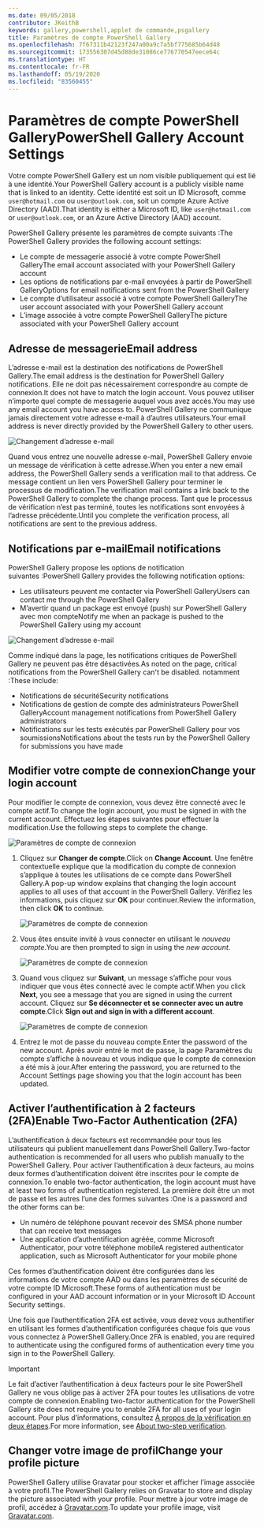 ```yaml
---
ms.date: 09/05/2018
contributor: JKeithB
keywords: gallery,powershell,applet de commande,psgallery
title: Paramètres de compte PowerShell Gallery
ms.openlocfilehash: 7f67311b42123f247a00a9c7a5bf775685b64d48
ms.sourcegitcommit: 173556307d45d88de31086ce776770547eece64c
ms.translationtype: HT
ms.contentlocale: fr-FR
ms.lasthandoff: 05/19/2020
ms.locfileid: "83560455"
---
```

# <a name="powershell-gallery-account-settings"></a><span data-ttu-id="6d574-103">Paramètres de compte PowerShell Gallery</span><span class="sxs-lookup"><span data-stu-id="6d574-103">PowerShell Gallery Account Settings</span></span>

<span data-ttu-id="6d574-104">Votre compte PowerShell Gallery est un nom visible publiquement qui est lié à une identité.</span><span class="sxs-lookup"><span data-stu-id="6d574-104">Your PowerShell Gallery account is a publicly visible name that is linked to an identity.</span></span> <span data-ttu-id="6d574-105">Cette identité est soit un ID Microsoft, comme `user@hotmail.com` ou `user@outlook.com`, soit un compte Azure Active Directory (AAD).</span><span class="sxs-lookup"><span data-stu-id="6d574-105">That identity is either a Microsoft ID, like `user@hotmail.com` or `user@outlook.com`, or an Azure Active Directory (AAD) account.</span></span>

<span data-ttu-id="6d574-106">PowerShell Gallery présente les paramètres de compte suivants :</span><span class="sxs-lookup"><span data-stu-id="6d574-106">The PowerShell Gallery provides the following account settings:</span></span>

- <span data-ttu-id="6d574-107">Le compte de messagerie associé à votre compte PowerShell Gallery</span><span class="sxs-lookup"><span data-stu-id="6d574-107">The email account associated with your PowerShell Gallery account</span></span>
- <span data-ttu-id="6d574-108">Les options de notifications par e-mail envoyées à partir de PowerShell Gallery</span><span class="sxs-lookup"><span data-stu-id="6d574-108">Options for email notifications sent from the PowerShell Gallery</span></span>
- <span data-ttu-id="6d574-109">Le compte d’utilisateur associé à votre compte PowerShell Gallery</span><span class="sxs-lookup"><span data-stu-id="6d574-109">The user account associated with your PowerShell Gallery account</span></span>
- <span data-ttu-id="6d574-110">L’image associée à votre compte PowerShell Gallery</span><span class="sxs-lookup"><span data-stu-id="6d574-110">The picture associated with your PowerShell Gallery account</span></span>

## <a name="email-address"></a><span data-ttu-id="6d574-111">Adresse de messagerie</span><span class="sxs-lookup"><span data-stu-id="6d574-111">Email address</span></span>

<span data-ttu-id="6d574-112">L’adresse e-mail est la destination des notifications de PowerShell Gallery.</span><span class="sxs-lookup"><span data-stu-id="6d574-112">The email address is the destination for PowerShell Gallery notifications.</span></span> <span data-ttu-id="6d574-113">Elle ne doit pas nécessairement correspondre au compte de connexion.</span><span class="sxs-lookup"><span data-stu-id="6d574-113">It does not have to match the login account.</span></span> <span data-ttu-id="6d574-114">Vous pouvez utiliser n’importe quel compte de messagerie auquel vous avez accès.</span><span class="sxs-lookup"><span data-stu-id="6d574-114">You may use any email account you have access to.</span></span> <span data-ttu-id="6d574-115">PowerShell Gallery ne communique jamais directement votre adresse e-mail à d’autres utilisateurs.</span><span class="sxs-lookup"><span data-stu-id="6d574-115">Your email address is never directly provided by the PowerShell Gallery to other users.</span></span>

![Changement d’adresse e-mail](media/managing-account/PSGallery_AcccountEmailAddress.png)

<span data-ttu-id="6d574-117">Quand vous entrez une nouvelle adresse e-mail, PowerShell Gallery envoie un message de vérification à cette adresse.</span><span class="sxs-lookup"><span data-stu-id="6d574-117">When you enter a new email address, the PowerShell Gallery sends a verification mail to that address.</span></span> <span data-ttu-id="6d574-118">Ce message contient un lien vers PowerShell Gallery pour terminer le processus de modification.</span><span class="sxs-lookup"><span data-stu-id="6d574-118">The verification mail contains a link back to the PowerShell Gallery to complete the change process.</span></span> <span data-ttu-id="6d574-119">Tant que le processus de vérification n’est pas terminé, toutes les notifications sont envoyées à l’adresse précédente.</span><span class="sxs-lookup"><span data-stu-id="6d574-119">Until you complete the verification process, all notifications are sent to the previous address.</span></span>

## <a name="email-notifications"></a><span data-ttu-id="6d574-120">Notifications par e-mail</span><span class="sxs-lookup"><span data-stu-id="6d574-120">Email notifications</span></span>

<span data-ttu-id="6d574-121">PowerShell Gallery propose les options de notification suivantes :</span><span class="sxs-lookup"><span data-stu-id="6d574-121">PowerShell Gallery provides the following notification options:</span></span>

- <span data-ttu-id="6d574-122">Les utilisateurs peuvent me contacter via PowerShell Gallery</span><span class="sxs-lookup"><span data-stu-id="6d574-122">Users can contact me through the PowerShell Gallery</span></span>
- <span data-ttu-id="6d574-123">M’avertir quand un package est envoyé (push) sur PowerShell Gallery avec mon compte</span><span class="sxs-lookup"><span data-stu-id="6d574-123">Notify me when an package is pushed to the PowerShell Gallery using my account</span></span>

![Changement d’adresse e-mail](media/managing-account/PSGallery_AccountEmailOptions.png)

<span data-ttu-id="6d574-125">Comme indiqué dans la page, les notifications critiques de PowerShell Gallery ne peuvent pas être désactivées.</span><span class="sxs-lookup"><span data-stu-id="6d574-125">As noted on the page, critical notifications from the PowerShell Gallery can't be disabled.</span></span>
<span data-ttu-id="6d574-126">notamment :</span><span class="sxs-lookup"><span data-stu-id="6d574-126">These include:</span></span>

- <span data-ttu-id="6d574-127">Notifications de sécurité</span><span class="sxs-lookup"><span data-stu-id="6d574-127">Security notifications</span></span>
- <span data-ttu-id="6d574-128">Notifications de gestion de compte des administrateurs PowerShell Gallery</span><span class="sxs-lookup"><span data-stu-id="6d574-128">Account management notifications from PowerShell Gallery administrators</span></span>
- <span data-ttu-id="6d574-129">Notifications sur les tests exécutés par PowerShell Gallery pour vos soumissions</span><span class="sxs-lookup"><span data-stu-id="6d574-129">Notifications about the tests run by the PowerShell Gallery for submissions you have made</span></span>

## <a name="change-your-login-account"></a><span data-ttu-id="6d574-130">Modifier votre compte de connexion</span><span class="sxs-lookup"><span data-stu-id="6d574-130">Change your login account</span></span>

<span data-ttu-id="6d574-131">Pour modifier le compte de connexion, vous devez être connecté avec le compte actif.</span><span class="sxs-lookup"><span data-stu-id="6d574-131">To change the login account, you must be signed in with the current account.</span></span> <span data-ttu-id="6d574-132">Effectuez les étapes suivantes pour effectuer la modification.</span><span class="sxs-lookup"><span data-stu-id="6d574-132">Use the following steps to complete the change.</span></span>

![Paramètres de compte de connexion](media/managing-account/PSGallery_LoginAccountSettings.png)

1. <span data-ttu-id="6d574-134">Cliquez sur **Changer de compte**.</span><span class="sxs-lookup"><span data-stu-id="6d574-134">Click on **Change Account**.</span></span> <span data-ttu-id="6d574-135">Une fenêtre contextuelle explique que la modification du compte de connexion s’applique à toutes les utilisations de ce compte dans PowerShell Gallery.</span><span class="sxs-lookup"><span data-stu-id="6d574-135">A pop-up window explains that changing the login account applies to all uses of that account in the PowerShell Gallery.</span></span> <span data-ttu-id="6d574-136">Vérifiez les informations, puis cliquez sur **OK** pour continuer.</span><span class="sxs-lookup"><span data-stu-id="6d574-136">Review the information, then click **OK** to continue.</span></span>

   ![Paramètres de compte de connexion](media/managing-account/PSGallery_LoginAccountChange-1.png)

2. <span data-ttu-id="6d574-138">Vous êtes ensuite invité à vous connecter en utilisant le _nouveau compte_.</span><span class="sxs-lookup"><span data-stu-id="6d574-138">You are then prompted to sign in using the _new account_.</span></span>

   ![Paramètres de compte de connexion](media/managing-account/PSGallery_LoginAccountChange-2.png)

3. <span data-ttu-id="6d574-140">Quand vous cliquez sur **Suivant**, un message s’affiche pour vous indiquer que vous êtes connecté avec le compte actif.</span><span class="sxs-lookup"><span data-stu-id="6d574-140">When you click **Next**, you see a message that you are signed in using the current account.</span></span>
   <span data-ttu-id="6d574-141">Cliquez sur **Se déconnecter et se connecter avec un autre compte**.</span><span class="sxs-lookup"><span data-stu-id="6d574-141">Click **Sign out and sign in with a different account**.</span></span>

   ![Paramètres de compte de connexion](media/managing-account/PSGallery_LoginAccountChange-3.png)

4. <span data-ttu-id="6d574-143">Entrez le mot de passe du nouveau compte.</span><span class="sxs-lookup"><span data-stu-id="6d574-143">Enter the password of the new account.</span></span> <span data-ttu-id="6d574-144">Après avoir entré le mot de passe, la page Paramètres du compte s’affiche à nouveau et vous indique que le compte de connexion a été mis à jour.</span><span class="sxs-lookup"><span data-stu-id="6d574-144">After entering the password, you are returned to the Account Settings page showing you that the login account has been updated.</span></span>

## <a name="enable-two-factor-authentication-2fa"></a><span data-ttu-id="6d574-145">Activer l’authentification à 2 facteurs (2FA)</span><span class="sxs-lookup"><span data-stu-id="6d574-145">Enable Two-Factor Authentication (2FA)</span></span>

<span data-ttu-id="6d574-146">L’authentification à deux facteurs est recommandée pour tous les utilisateurs qui publient manuellement dans PowerShell Gallery.</span><span class="sxs-lookup"><span data-stu-id="6d574-146">Two-factor authentication is recommended for all users who publish manually to the PowerShell Gallery.</span></span> <span data-ttu-id="6d574-147">Pour activer l’authentification à deux facteurs, au moins deux formes d’authentification doivent être inscrites pour le compte de connexion.</span><span class="sxs-lookup"><span data-stu-id="6d574-147">To enable two-factor authentication, the login account must have at least two forms of authentication registered.</span></span> <span data-ttu-id="6d574-148">La première doit être un mot de passe et les autres l’une des formes suivantes :</span><span class="sxs-lookup"><span data-stu-id="6d574-148">One is a password and the other forms can be:</span></span>

- <span data-ttu-id="6d574-149">Un numéro de téléphone pouvant recevoir des SMS</span><span class="sxs-lookup"><span data-stu-id="6d574-149">A phone number that can receive text messages</span></span>
- <span data-ttu-id="6d574-150">Une application d’authentification agréée, comme Microsoft Authenticator, pour votre téléphone mobile</span><span class="sxs-lookup"><span data-stu-id="6d574-150">A registered authenticator application, such as Microsoft Authenticator for your mobile phone</span></span>

<span data-ttu-id="6d574-151">Ces formes d’authentification doivent être configurées dans les informations de votre compte AAD ou dans les paramètres de sécurité de votre compte ID Microsoft.</span><span class="sxs-lookup"><span data-stu-id="6d574-151">These forms of authentication must be configured in your AAD account information or in your Microsoft ID Account Security settings.</span></span>

<span data-ttu-id="6d574-152">Une fois que l’authentification 2FA est activée, vous devez vous authentifier en utilisant les formes d’authentification configurées chaque fois que vous vous connectez à PowerShell Gallery.</span><span class="sxs-lookup"><span data-stu-id="6d574-152">Once 2FA is enabled, you are required to authenticate using the configured forms of authentication every time you sign in to the PowerShell Gallery.</span></span>

> [!IMPORTANT]
> <span data-ttu-id="6d574-153">Le fait d’activer l’authentification à deux facteurs pour le site PowerShell Gallery ne vous oblige pas à activer 2FA pour toutes les utilisations de votre compte de connexion.</span><span class="sxs-lookup"><span data-stu-id="6d574-153">Enabling two-factor authentication for the PowerShell Gallery site does not require you to enable 2FA for all uses of your login account.</span></span> <span data-ttu-id="6d574-154">Pour plus d’informations, consultez [À propos de la vérification en deux étapes](https://support.microsoft.com/help/12408/microsoft-account-about-two-step-verification).</span><span class="sxs-lookup"><span data-stu-id="6d574-154">For more information, see [About two-step verification](https://support.microsoft.com/help/12408/microsoft-account-about-two-step-verification).</span></span>

## <a name="change-your-profile-picture"></a><span data-ttu-id="6d574-155">Changer votre image de profil</span><span class="sxs-lookup"><span data-stu-id="6d574-155">Change your profile picture</span></span>

<span data-ttu-id="6d574-156">PowerShell Gallery utilise Gravatar pour stocker et afficher l’image associée à votre profil.</span><span class="sxs-lookup"><span data-stu-id="6d574-156">The PowerShell Gallery relies on Gravatar to store and display the picture associated with your profile.</span></span> <span data-ttu-id="6d574-157">Pour mettre à jour votre image de profil, accédez à [Gravatar.com](http://www.gravatar.com/).</span><span class="sxs-lookup"><span data-stu-id="6d574-157">To update your profile image, visit [Gravatar.com](http://www.gravatar.com/).</span></span>
